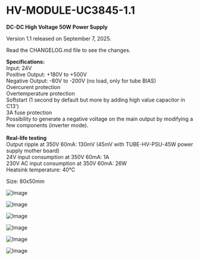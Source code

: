# HV-MODULE-UC3845-1.1

<b>DC-DC High Voltage 50W Power Supply</b>

Version 1.1 released on September 7, 2025.

Read the CHANGELOG.md file to see the changes.

<b>Specifications:</b><br>
Input: 24V<br>
Positive Output: +180V to +500V<br>
Negative Output: -80V to -200V (no load, only for tube BIAS)<br>
Overcurent protection<br>
Overtemperature protection<br>
Softstart (1 second by default but more by adding high value capacitor in C13')<br>
3A fuse protection<br>
Possibility to generate a negative voltage on the main output by modifying a few components (inverter mode).<br>
<br>
<b>Real-life testing</b><br>
Output ripple at 350V 60mA: 130mV (45mV with TUBE-HV-PSU-45W power supply mother board)<br>
24V input consumption at 350V 60mA: 1A<br>
230V AC input consumption at 350V 60mA: 26W<br>
Heatsink temperature: 40°C<br>

Size: 80x50mm


![Image](https://github.com/user-attachments/assets/91bee012-8d53-4d08-ab98-f2e50ca4f1e1)

![Image](https://github.com/user-attachments/assets/4c183a27-8154-46bb-aeb2-697e1aed9dc5)

![Image](https://github.com/user-attachments/assets/b87154f6-2e61-462f-bc4a-cd75e35b0cc6)

![Image](https://github.com/user-attachments/assets/f3608698-e4ef-4615-90fe-7096ba4e48ca)

![Image](https://github.com/user-attachments/assets/bd1430e2-edf1-4e88-8a06-a15ea353fd67)

![Image](https://github.com/user-attachments/assets/d8584116-02ff-480d-9456-b2bc6bbb2f71)
